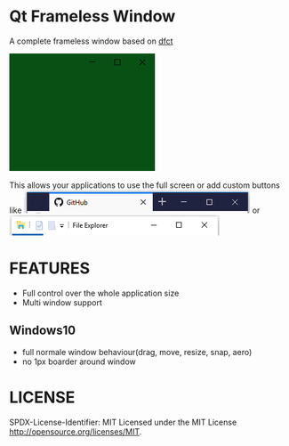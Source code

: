 # Qt Frameless Window
A complete frameless window based on [dfct](https://github.com/dfct/TrueFramelessWindow)

![example](./doc/images/example_green.png?raw=true)

This allows your applications to use the full screen or add custom buttons like ![example firefox](./doc/images/example_firefox.png?raw=true)
or ![example window explorer](./doc/images/example_ms_explorer.png?raw=true)


# FEATURES
 * Full control over the whole application size
 * Multi window support
 
## Windows10
 * full normale window behaviour(drag, move, resize, snap, aero)
 * no 1px boarder around window
 

# LICENSE
SPDX-License-Identifier:  MIT
Licensed under the MIT License <http://opensource.org/licenses/MIT>.

